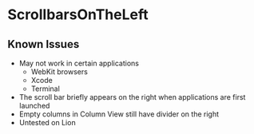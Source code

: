 ScrollbarsOnTheLeft
===================

Known Issues
------------

- May not work in certain applications
	- WebKit browsers
	- Xcode
	- Terminal
- The scroll bar briefly appears on the right when applications are first launched
- Empty columns in Column View still have divider on the right
- Untested on Lion
